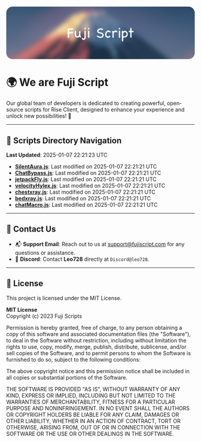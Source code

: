 ![Banner](.github/b.webp)

# 🌍 **We are Fuji Script**

Our global team of developers is dedicated to creating powerful, open-source scripts for Rise Client, designed to enhance your experience and unlock new possibilities! 🌟

---
<!-- SCRIPTS_NAVIGATION_START -->
## 📂 **Scripts Directory Navigation**

**Last Updated**: 2025-01-07 22:21:23 UTC

- **[SilentAura.js](scripts/SilentAura.js)**: Last modified on 2025-01-07 22:21:21 UTC
- **[ChatBypass.js](scripts/ChatBypass.js)**: Last modified on 2025-01-07 22:21:21 UTC
- **[jetpackFly.js](scripts/jetpackFly.js)**: Last modified on 2025-01-07 22:21:21 UTC
- **[velocityHylex.js](scripts/velocityHylex.js)**: Last modified on 2025-01-07 22:21:21 UTC
- **[chestxray.js](scripts/chestxray.js)**: Last modified on 2025-01-07 22:21:21 UTC
- **[bedxray.js](scripts/bedxray.js)**: Last modified on 2025-01-07 22:21:21 UTC
- **[chatMacro.js](scripts/chatMacro.js)**: Last modified on 2025-01-07 22:21:21 UTC

<!-- SCRIPTS_NAVIGATION_END -->

---

## 💬 **Contact Us**  
- 📬 **Support Email**: Reach out to us at [support@fujiscript.com](mailto:support@fujiscript.com) for any questions or assistance.  
- 💬 **Discord**: Contact **Leo728** directly at `Discord@leo728`.

---

## 📜 **License**

This project is licensed under the MIT License.  

**MIT License**  
Copyright (c) 2023 Fuji Scripts  

Permission is hereby granted, free of charge, to any person obtaining a copy of this software and associated documentation files (the "Software"), to deal in the Software without restriction, including without limitation the rights to use, copy, modify, merge, publish, distribute, sublicense, and/or sell copies of the Software, and to permit persons to whom the Software is furnished to do so, subject to the following conditions:  

The above copyright notice and this permission notice shall be included in all copies or substantial portions of the Software.  

THE SOFTWARE IS PROVIDED "AS IS", WITHOUT WARRANTY OF ANY KIND, EXPRESS OR IMPLIED, INCLUDING BUT NOT LIMITED TO THE WARRANTIES OF MERCHANTABILITY, FITNESS FOR A PARTICULAR PURPOSE AND NONINFRINGEMENT. IN NO EVENT SHALL THE AUTHORS OR COPYRIGHT HOLDERS BE LIABLE FOR ANY CLAIM, DAMAGES OR OTHER LIABILITY, WHETHER IN AN ACTION OF CONTRACT, TORT OR OTHERWISE, ARISING FROM, OUT OF OR IN CONNECTION WITH THE SOFTWARE OR THE USE OR OTHER DEALINGS IN THE SOFTWARE.  
